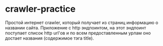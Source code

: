 # crawler-practice

Простой интернет crawler, который получает из страниц информацию о названии сайта.
Приложение с http эндпоинтом, на этот эндпоинт поступает список http url'ов и
по всем предоставленным урлам оно достает названия (содержимое тэга title).

